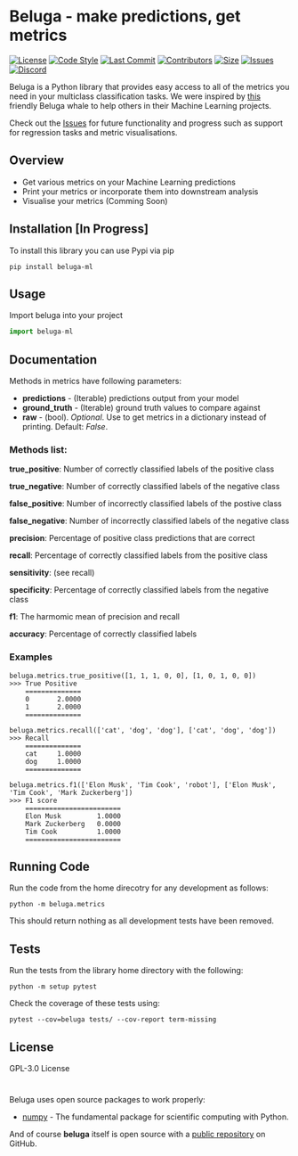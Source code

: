 # Beluga - make predictions, get metrics

[![License](https://img.shields.io/github/license/datasciencewithdaniel/beluga?style=plastic)](https://github.com/datasciencewithdaniel/beluga/blob/main/LICENSE)
[![Code Style](https://img.shields.io/badge/code%20style-black-000000.svg?style=plastic)](https://github.com/psf/black)
[![Last Commit](https://img.shields.io/github/last-commit/datasciencewithdaniel/beluga?style=plastic)](https://github.com/datasciencewithdaniel/beluga/commits/main)
[![Contributors](https://img.shields.io/github/contributors/datasciencewithdaniel/beluga?style=plastic)](https://github.com/datasciencewithdaniel/beluga/graphs/contributors)
[![Size](https://img.shields.io/github/repo-size/datasciencewithdaniel/beluga?style=plastic)]()
[![Issues](https://img.shields.io/github/issues/datasciencewithdaniel/beluga?style=plastic)](https://github.com/datasciencewithdaniel/beluga/issues)
[![Discord](https://img.shields.io/discord/851059417562742854?style=plastic)](https://discord.gg/D3KfXbdZgk)

Beluga is a Python library that provides easy access to all of the metrics you need in your multiclass classification tasks. We were inspired by [this](https://www.youtube.com/watch?v=0qRgWubbPxQ) friendly Beluga whale to help others in their Machine Learning projects.

Check out the [Issues](https://github.com/datasciencewithdaniel/beluga/issues) for future functionality and progress such as support for regression tasks and metric visualisations.

## Overview

  - Get various metrics on your Machine Learning predictions
  - Print your metrics or incorporate them into downstream analysis
  - Visualise your metrics (Comming Soon)

## Installation [In Progress]

To install this library you can use Pypi via pip

```
pip install beluga-ml
```

## Usage

Import beluga into your project

```py
import beluga-ml
```


## Documentation

Methods in metrics have following parameters:

* **predictions** - (Iterable) predictions output from your model
* **ground_truth** - (Iterable) ground truth values to compare against
* **raw** - (bool). *Optional*. Use to get metrics in a dictionary instead of printing. Default: *False*.

### Methods list:

**true_positive**: Number of correctly classified labels of the positive class

**true_negative**: Number of correctly classified labels of the negative class

**false_positive**: Number of incorrectly classified labels of the postive class

**false_negative**: Number of incorrectly classified labels of the negative class

**precision**: Percentage of positive class predictions that are correct

**recall**: Percentage of correctly classified labels from the positive class

**sensitivity**: (see recall)

**specificity**: Percentage of correctly classified labels from the negative class

**f1**: The harmomic mean of precision and recall

**accuracy**: Percentage of correctly classified labels

### Examples

```
beluga.metrics.true_positive([1, 1, 1, 0, 0], [1, 0, 1, 0, 0])
>>> True Positive
    ==============
    0       2.0000
    1       2.0000
    ==============

beluga.metrics.recall(['cat', 'dog', 'dog'], ['cat', 'dog', 'dog'])
>>> Recall
    ==============
    cat     1.0000
    dog     1.0000
    ==============

beluga.metrics.f1(['Elon Musk', 'Tim Cook', 'robot'], ['Elon Musk', 'Tim Cook', 'Mark Zuckerberg'])
>>> F1 score
    ========================
    Elon Musk         1.0000
    Mark Zuckerberg   0.0000
    Tim Cook          1.0000
    ========================
```

## Running Code
Run the code from the home direcotry for any development as follows:
```
python -m beluga.metrics
```
This should return nothing as all development tests have been removed.
## Tests
Run the tests from the library home directory with the following:
```
python -m setup pytest
```
Check the coverage of these tests using:
```
pytest --cov=beluga tests/ --cov-report term-missing
```

## License

GPL-3.0 License

#
Beluga uses open source packages to work properly:

* [numpy](https://github.com/numpy/numpy) - The fundamental package for scientific computing with Python.

And of course **beluga** itself is open source with a [public repository](https://github.com/datasciencewithdaniel/beluga) on GitHub.
